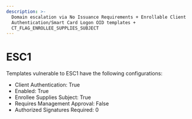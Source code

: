 ```yaml
---
description: >-
  Domain escalation via No Issuance Requirements + Enrollable Client
  Authentication/Smart Card Logon OID templates +
  CT_FLAG_ENROLLEE_SUPPLIES_SUBJECT
---
```


# ESC1

Templates vulnerable to ESC1 have the following configurations:

* Client Authentication: True
* Enabled: True
* Enrollee Supplies Subject: True
* Requires Management Approval: False
* Authorized Signatures Required: 0
